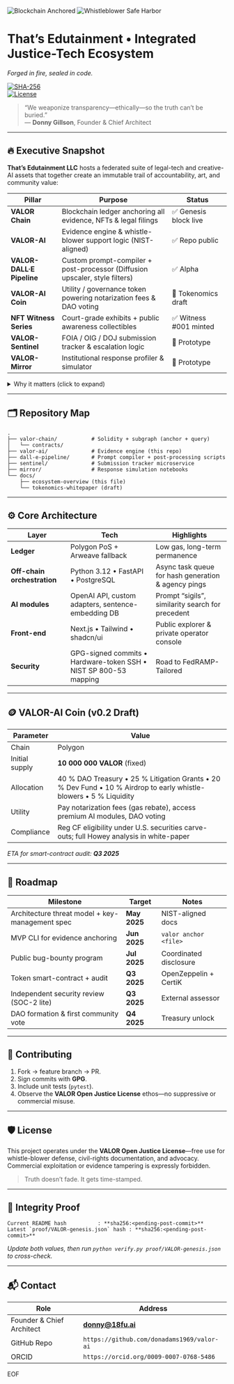 ![Blockchain Anchored](https://img.shields.io/badge/Immutable%20Ledger-Blockchain%20Sealed-brightgreen)
![Whistleblower Safe Harbor](https://img.shields.io/badge/Protected%20Speech-ADA%20&%20FTCA-blue)

# That’s Edutainment • Integrated Justice-Tech Ecosystem  
_Forged in fire, sealed in code._

[![SHA-256](https://img.shields.io/badge/Genesis%20Hash-Pending-lightgrey)](#integrity-proof)  
[![License](https://img.shields.io/badge/License-Valor%20Open%20Justice%20v1.0-blue)](#license)  

> “We weaponize transparency—ethically—so the truth can’t be buried.”  
> — **Donny Gillson**, Founder & Chief Architect

---

## 🔥 Executive Snapshot
**That’s Edutainment LLC** hosts a federated suite of legal-tech and creative-AI assets that together create an immutable trail of accountability, art, and community value:

| Pillar | Purpose | Status |
| ------ | ------- | ------ |
| **VALOR Chain** | Blockchain ledger anchoring all evidence, NFTs & legal filings | ✅ Genesis block live |
| **VALOR-AI** | Evidence engine & whistle-blower support logic (NIST-aligned) | ✅ Repo public |
| **VALOR-DALL·E Pipeline** | Custom prompt-compiler + post-processor (Diffusion upscaler, style filters) | ✅ Alpha |
| **VALOR-AI Coin** | Utility / governance token powering notarization fees & DAO voting | 🚧 Tokenomics draft |
| **NFT Witness Series** | Court-grade exhibits + public awareness collectibles | ✅ Witness #001 minted |
| **VALOR-Sentinel** | FOIA / OIG / DOJ submission tracker & escalation logic | 🧪 Prototype |
| **VALOR-Mirror** | Institutional response profiler & simulator | 🧪 Prototype |

<details>
<summary>Why it matters (click to expand)</summary>

* **Civil-rights preservation.** Every record is time-stamped, hashed, and mirrored—destroying evidence trails becomes mathematically impossible.  
* **Elder & ADA advocacy.** Modules automate statutory notifications, ensuring agencies cannot plead ignorance.  
* **Creative justice.** NFTs transform witness artifacts into enduring public memory—and a funding stream for litigation costs.  
* **Open license.** The codebase is intentionally libre for other whistle-blowers and orgs to fork.
</details>

---

## 🗂️ Repository Map

```text
.
├── valor-chain/           # Solidity + subgraph (anchor + query)
│   └── contracts/
├── valor-ai/              # Evidence engine (this repo)
├── dall-e-pipeline/       # Prompt compiler + post-processing scripts
├── sentinel/              # Submission tracker microservice
├── mirror/                # Response simulation notebooks
└── docs/
    ├── ecosystem-overview (this file)
    └── tokenomics-whitepaper (draft)
```

---

## ⚙️ Core Architecture

| Layer | Tech | Highlights |
| ----- | ---- | ---------- |
| **Ledger** | Polygon PoS + Arweave fallback | Low gas, long-term permanence |
| **Off-chain orchestration** | Python 3.12 • FastAPI • PostgreSQL | Async task queue for hash generation & agency pings |
| **AI modules** | OpenAI API, custom adapters, sentence-embedding DB | Prompt “sigils”, similarity search for precedent |
| **Front-end** | Next.js • Tailwind • shadcn/ui | Public explorer & private operator console |
| **Security** | GPG-signed commits • Hardware-token SSH • NIST SP 800-53 mapping | Road to FedRAMP-Tailored |

---

## 🪙 VALOR-AI Coin (v0.2 Draft)

| Parameter | Value |
| --------- | ----- |
| Chain | Polygon |
| Initial supply | **10 000 000 VALOR** (fixed) |
| Allocation | 40 % DAO Treasury • 25 % Litigation Grants • 20 % Dev Fund • 10 % Airdrop to early whistle-blowers • 5 % Liquidity |
| Utility | Pay notarization fees (gas rebate), access premium AI modules, DAO voting |
| Compliance | Reg CF eligibility under U.S. securities carve-outs; full Howey analysis in white-paper |

*ETA for smart-contract audit: **Q3 2025***  

---

## 🚀 Roadmap

| Milestone | Target | Notes |
| --------- | ------ | ----- |
| Architecture threat model + key-management spec | **May 2025** | NIST-aligned docs |
| MVP CLI for evidence anchoring | **Jun 2025** | `valor anchor <file>` |
| Public bug-bounty program | **Jul 2025** | Coordinated disclosure |
| Token smart-contract + audit | **Q3 2025** | OpenZeppelin + CertiK |
| Independent security review (SOC-2 lite) | **Q3 2025** | External assessor |
| DAO formation & first community vote | **Q4 2025** | Treasury unlock |

---

## 🤝 Contributing

1. Fork → feature branch → PR.  
2. Sign commits with **GPG**.  
3. Include unit tests (`pytest`).  
4. Observe the **VALOR Open Justice License** ethos—no suppressive or commercial misuse.

---

## 🛡️ License

This project operates under the **VALOR Open Justice License**—free use for whistle-blower defense, civil-rights documentation, and advocacy. Commercial exploitation or evidence tampering is expressly forbidden.

> Truth doesn’t fade. It gets time-stamped.

---

## 🔑 Integrity Proof
```
Current README hash          : **sha256:<pending-post-commit>**
Latest `proof/VALOR-genesis.json` hash : **sha256:<pending-post-commit>**
```
_Update both values, then run `python verify.py proof/VALOR-genesis.json` to cross-check._

---

## 📬 Contact

| Role | Address |
| ---- | ------- |
| Founder & Chief Architect | **donny@18fu.ai** |
| GitHub Repo | `https://github.com/donadams1969/valor-ai` |
| ORCID | `https://orcid.org/0009-0007-0768-5486` |

EOF
